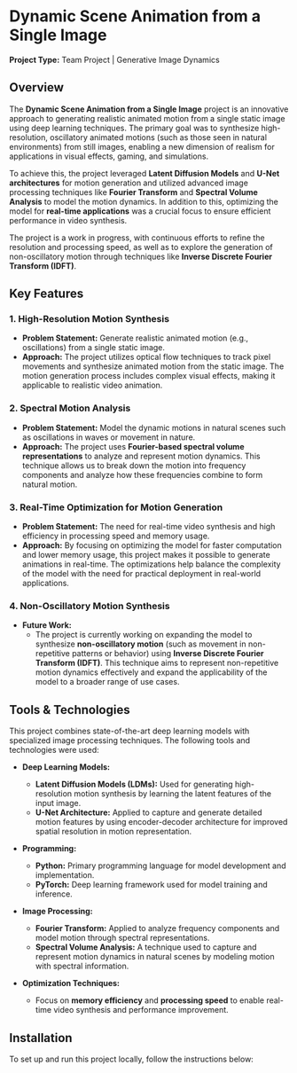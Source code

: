 # Dynamic Scene Animation from a Single Image

**Project Type:** Team Project | Generative Image Dynamics

## Overview

The **Dynamic Scene Animation from a Single Image** project is an innovative approach to generating realistic animated motion from a single static image using deep learning techniques. The primary goal was to synthesize high-resolution, oscillatory animated motions (such as those seen in natural environments) from still images, enabling a new dimension of realism for applications in visual effects, gaming, and simulations.

To achieve this, the project leveraged **Latent Diffusion Models** and **U-Net architectures** for motion generation and utilized advanced image processing techniques like **Fourier Transform** and **Spectral Volume Analysis** to model the motion dynamics. In addition to this, optimizing the model for **real-time applications** was a crucial focus to ensure efficient performance in video synthesis.

The project is a work in progress, with continuous efforts to refine the resolution and processing speed, as well as to explore the generation of non-oscillatory motion through techniques like **Inverse Discrete Fourier Transform (IDFT)**.

## Key Features

### 1. **High-Resolution Motion Synthesis**
   - **Problem Statement:** Generate realistic animated motion (e.g., oscillations) from a single static image.
   - **Approach:** The project utilizes optical flow techniques to track pixel movements and synthesize animated motion from the static image. The motion generation process includes complex visual effects, making it applicable to realistic video animation.

### 2. **Spectral Motion Analysis**
   - **Problem Statement:** Model the dynamic motions in natural scenes such as oscillations in waves or movement in nature.
   - **Approach:** The project uses **Fourier-based spectral volume representations** to analyze and represent motion dynamics. This technique allows us to break down the motion into frequency components and analyze how these frequencies combine to form natural motion.

### 3. **Real-Time Optimization for Motion Generation**
   - **Problem Statement:** The need for real-time video synthesis and high efficiency in processing speed and memory usage.
   - **Approach:** By focusing on optimizing the model for faster computation and lower memory usage, this project makes it possible to generate animations in real-time. The optimizations help balance the complexity of the model with the need for practical deployment in real-world applications.

### 4. **Non-Oscillatory Motion Synthesis**
   - **Future Work:** 
     - The project is currently working on expanding the model to synthesize **non-oscillatory motion** (such as movement in non-repetitive patterns or behavior) using **Inverse Discrete Fourier Transform (IDFT)**. This technique aims to represent non-repetitive motion dynamics effectively and expand the applicability of the model to a broader range of use cases.

## Tools & Technologies

This project combines state-of-the-art deep learning models with specialized image processing techniques. The following tools and technologies were used:

- **Deep Learning Models:**
  - **Latent Diffusion Models (LDMs):** Used for generating high-resolution motion synthesis by learning the latent features of the input image.
  - **U-Net Architecture:** Applied to capture and generate detailed motion features by using encoder-decoder architecture for improved spatial resolution in motion representation.
  
- **Programming:**
  - **Python:** Primary programming language for model development and implementation.
  - **PyTorch:** Deep learning framework used for model training and inference.

- **Image Processing:**
  - **Fourier Transform:** Applied to analyze frequency components and model motion through spectral representations.
  - **Spectral Volume Analysis:** A technique used to capture and represent motion dynamics in natural scenes by modeling motion with spectral information.

- **Optimization Techniques:**
  - Focus on **memory efficiency** and **processing speed** to enable real-time video synthesis and performance improvement.

## Installation

To set up and run this project locally, follow the instructions below:
